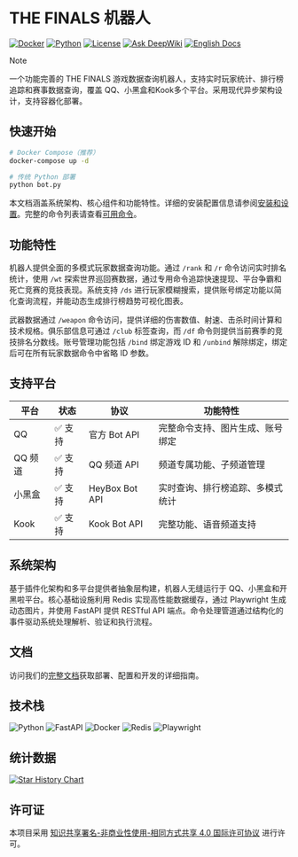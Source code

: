 # THE FINALS 机器人

[![Docker](https://img.shields.io/badge/Docker-Ready-2496ED?style=flat-square&logo=docker&logoColor=white)](https://github.com/xiaoyueyoqwq/thefinals_qqbot)
[![Python](https://img.shields.io/badge/Python-3.11+-3776AB?style=flat-square&logo=python&logoColor=white)](https://www.python.org/)
[![License](https://img.shields.io/badge/License-CC%20BY--NC--SA%204.0-059669?style=flat-square&logoColor=white)](https://creativecommons.org/licenses/by-nc-sa/4.0/)
[![Ask DeepWiki](https://deepwiki.com/badge.svg)](https://deepwiki.com/xiaoyueyoqwq/thefinals_qqbot)
[![English Docs](https://img.shields.io/badge/Docs-English-059669?style=flat-square)](./README.md)

> [!NOTE]
> 一个功能完善的 THE FINALS 游戏数据查询机器人，支持实时玩家统计、排行榜追踪和赛事数据查询，覆盖 QQ、小黑盒和Kook多个平台。采用现代异步架构设计，支持容器化部署。

## 快速开始

```bash
# Docker Compose（推荐）
docker-compose up -d

# 传统 Python 部署
python bot.py
```

本文档涵盖系统架构、核心组件和功能特性。详细的安装配置信息请参阅[安装和设置](https://deepwiki.com/xiaoyueyoqwq/thefinals_qqbot/1.1-installation-and-setup)。完整的命令列表请查看[可用命令](https://deepwiki.com/xiaoyueyoqwq/thefinals_qqbot/1.2-available-commands)。

## 功能特性

机器人提供全面的多模式玩家数据查询功能。通过 `/rank` 和 `/r` 命令访问实时排名统计，使用 `/wt` 探索世界巡回赛数据，通过专用命令追踪快速提现、平台争霸和死亡竞赛的竞技表现。系统支持 `/ds` 进行玩家模糊搜索，提供账号绑定功能以简化查询流程，并能动态生成排行榜趋势可视化图表。

武器数据通过 `/weapon` 命令访问，提供详细的伤害数值、射速、击杀时间计算和技术规格。俱乐部信息可通过 `/club` 标签查询，而 `/df` 命令则提供当前赛季的竞技排名分数线。账号管理功能包括 `/bind` 绑定游戏 ID 和 `/unbind` 解除绑定，绑定后可在所有玩家数据命令中省略 ID 参数。

## 支持平台

| 平台 | 状态 | 协议 | 功能特性 |
|------|------|------|----------|
| QQ | ✅ 支持 | 官方 Bot API | 完整命令支持、图片生成、账号绑定 |
| QQ 频道 | ✅ 支持 | QQ 频道 API | 频道专属功能、子频道管理 |
| 小黑盒 | ✅ 支持 | HeyBox Bot API | 实时查询、排行榜追踪、多模式统计 |
| Kook | ✅ 支持 | Kook Bot API | 完整功能、语音频道支持 |

## 系统架构

基于插件化架构和多平台提供者抽象层构建，机器人无缝运行于 QQ、小黑盒和开黑啦平台。核心基础设施利用 Redis 实现高性能数据缓存，通过 Playwright 生成动态图片，并使用 FastAPI 提供 RESTful API 端点。命令处理管道通过结构化的事件驱动系统处理解析、验证和执行流程。

## 文档

访问我们的[完整文档](https://deepwiki.com/xiaoyueyoqwq/thefinals_qqbot/1-overview)获取部署、配置和开发的详细指南。

## 技术栈

![Python](https://img.shields.io/badge/Python-%233776AB.svg?style=flat-square&logo=python&logoColor=white)
![FastAPI](https://img.shields.io/badge/FastAPI-%23009688.svg?style=flat-square&logo=fastapi&logoColor=white)
![Docker](https://img.shields.io/badge/Docker-%232496ED.svg?style=flat-square&logo=docker&logoColor=white)
![Redis](https://img.shields.io/badge/Redis-%23DC382D.svg?style=flat-square&logo=redis&logoColor=white)
![Playwright](https://img.shields.io/badge/Playwright-%232EAD33.svg?style=flat-square&logo=playwright&logoColor=white)

## 统计数据

[![Star History Chart](https://api.star-history.com/svg?repos=xiaoyueyoqwq/thefinals_qqbot&type=Date)](https://star-history.com/#xiaoyueyoqwq/thefinals_qqbot&Date)

## 许可证

本项目采用 [知识共享署名-非商业性使用-相同方式共享 4.0 国际许可协议](https://creativecommons.org/licenses/by-nc-sa/4.0/deed.zh) 进行许可。

